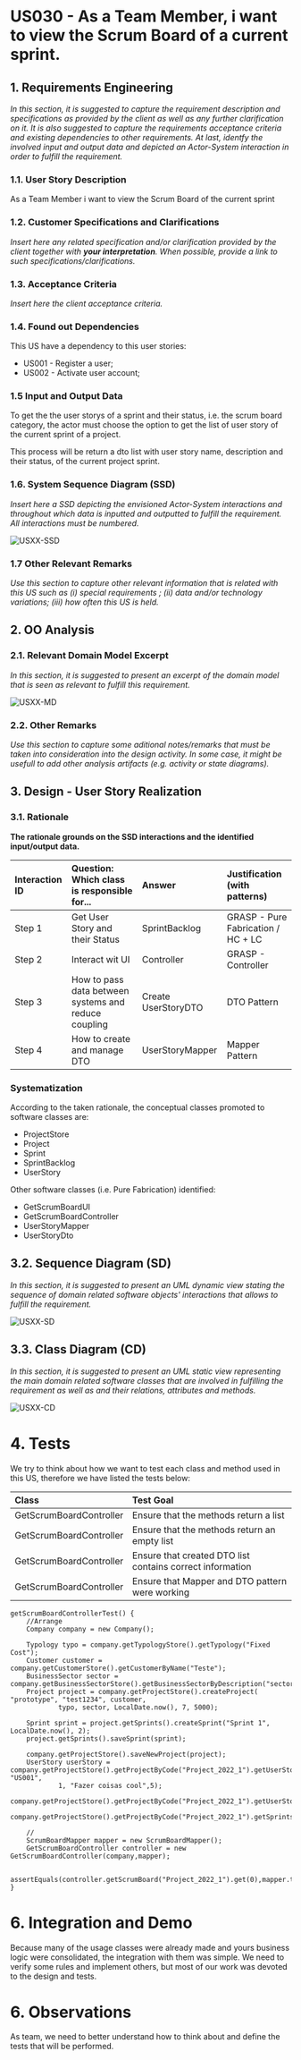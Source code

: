 # US030 - As a Team Member, i want to view the Scrum Board of a current sprint.

## 1. Requirements Engineering

*In this section, it is suggested to capture the requirement description and specifications as provided by the client as well as any further clarification on it. It is also suggested to capture the requirements acceptance criteria and existing dependencies to other requirements. At last, identfy the involved input and output data and depicted an Actor-System interaction in order to fulfill the requirement.*


### 1.1. User Story Description

As a Team Member i want to view the Scrum Board of the current sprint

### 1.2. Customer Specifications and Clarifications 

*Insert here any related specification and/or clarification provided by the client together with **your interpretation**. When possible, provide a link to such specifications/clarifications.*

### 1.3. Acceptance Criteria

*Insert here the client acceptance criteria.*

### 1.4. Found out Dependencies

This US have a dependency to this user stories:
- US001 - Register a user;
- US002 - Activate user account;

### 1.5 Input and Output Data

To get the the user storys of a sprint and their status, i.e. the scrum board category, the actor must choose the 
option to get the list of user story of the current sprint of a project.

This process will be return a  dto list with user story name, description and their status, of the current project sprint.

### 1.6. System Sequence Diagram (SSD)

*Insert here a SSD depicting the envisioned Actor-System interactions and throughout which data is inputted and outputted to fulfill the requirement. All interactions must be numbered.*

![USXX-SSD](US030-SSD.svg)

### 1.7 Other Relevant Remarks

*Use this section to capture other relevant information that is related with this US such as (i) special requirements ; (ii) data and/or technology variations; (iii) how often this US is held.* 


## 2. OO Analysis

### 2.1. Relevant Domain Model Excerpt 
*In this section, it is suggested to present an excerpt of the domain model that is seen as relevant to fulfill this requirement.* 

![USXX-MD](US030_Domain_Model_Exert.svg)

### 2.2. Other Remarks

*Use this section to capture some aditional notes/remarks that must be taken into consideration into the design activity. In some case, it might be usefull to add other analysis artifacts (e.g. activity or state diagrams).* 



## 3. Design - User Story Realization 

### 3.1. Rationale

**The rationale grounds on the SSD interactions and the identified input/output data.**

| Interaction ID | Question: Which class is responsible for... | Answer  | Justification (with patterns)  |
|:-------------  |:--------------------- |:------------|:---------------------------- |
| Step 1  		 |		Get User Story and their Status				 |      SprintBacklog       |        GRASP - Pure Fabrication / HC + LC                        |
| Step 2  		 |					Interact wit UI	 |     Controller       |      GRASP - Controller          |
| Step 3  		 |					How to pass data between systems and reduce coupling	 |       Create UserStoryDTO     |            DTO Pattern          |
| Step 4  		 |				How to create and manage DTO	 |         UserStoryMapper     |                       Mapper Pattern            |


### Systematization ##

According to the taken rationale, the conceptual classes promoted to software classes are: 

 * ProjectStore
 * Project
 * Sprint
 * SprintBacklog
 * UserStory

Other software classes (i.e. Pure Fabrication) identified: 

  * GetScrumBoardUI
  * GetScrumBoardController
  * UserStoryMapper
  * UserStoryDto

## 3.2. Sequence Diagram (SD)

*In this section, it is suggested to present an UML dynamic view stating the sequence of domain related software objects' interactions that allows to fulfill the requirement.* 

![USXX-SD](US030-SD.svg)

## 3.3. Class Diagram (CD)

*In this section, it is suggested to present an UML static view representing the main domain related software classes that are involved in fulfilling the requirement as well as and their relations, attributes and methods.*

![USXX-CD](US030-CD.svg)

# 4. Tests 
We try to think about how we want to test each class and method used in this US,
therefore we have listed the tests below:

| Class                          | Test Goal                                                  |
|:-------------------------------|:-----------------------------------------------------------|
| GetScrumBoardController | 	Ensure that the methods return a list                     |
| GetScrumBoardController     | 	Ensure that the methods return an empty list              |
| GetScrumBoardController       | 	Ensure that created DTO list contains correct information |
| GetScrumBoardController      | 	Ensure that Mapper and DTO pattern were working           |

    getScrumBoardControllerTest() {
        //Arrange
        Company company = new Company();

        Typology typo = company.getTypologyStore().getTypology("Fixed Cost");
        Customer customer = company.getCustomerStore().getCustomerByName("Teste");
        BusinessSector sector = company.getBusinessSectorStore().getBusinessSectorByDescription("sector");
        Project project = company.getProjectStore().createProject( "prototype", "test1234", customer,
                typo, sector, LocalDate.now(), 7, 5000);

        Sprint sprint = project.getSprints().createSprint("Sprint 1", LocalDate.now(), 2);
        project.getSprints().saveSprint(sprint);

        company.getProjectStore().saveNewProject(project);
        UserStory userStory = company.getProjectStore().getProjectByCode("Project_2022_1").getUserStoryStore().createUserStory( "US001",
                1, "Fazer coisas cool",5);
        company.getProjectStore().getProjectByCode("Project_2022_1").getUserStoryStore().saveUserStory(userStory);
        company.getProjectStore().getProjectByCode("Project_2022_1").getSprints().getCurrentSprint().getSprintBacklog().saveUserStoryToSprintBacklog(userStory);

        //
        ScrumBoardMapper mapper = new ScrumBoardMapper();
        GetScrumBoardController controller = new GetScrumBoardController(company,mapper);

        assertEquals(controller.getScrumBoard("Project_2022_1").get(0),mapper.toDTO(userStory));
    }


# 6. Integration and Demo 

Because many of the usage classes were already made and yours business logic were consolidated,
the integration with them was simple. We need to verify some rules and implement others,
but most of our work was devoted to the design and tests.

# 6. Observations

As team, we need to better understand how to think about and define the tests that will be performed.



